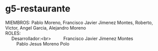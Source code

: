 # g5-restaurante
MIEMBROS: Pablo Moreno, Francisco Javier Jimenez Montes, Roberto, Victor, Angel Garcia, Alejandro Moreno<br/>
ROLES:<br/>
&nbsp;&nbsp;&nbsp;&nbsp;
Desarrollador:<br\>
&nbsp;&nbsp;&nbsp;&nbsp;&nbsp;&nbsp;&nbsp;&nbsp; Francisco Javier Jimenez Montes<br/>
&nbsp;&nbsp;&nbsp;&nbsp;&nbsp;&nbsp;&nbsp;&nbsp; Pablo Jesus Moreno Polo<br/>
